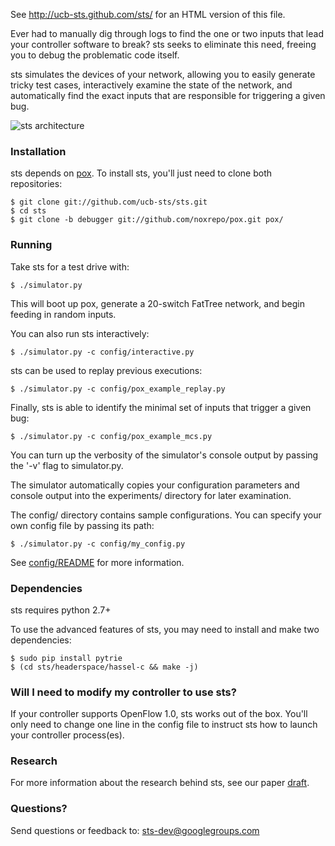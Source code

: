 See http://ucb-sts.github.com/sts/ for an HTML version of this file.

Ever had to manually dig through logs to find the one or two inputs that lead
your controller software to break? sts seeks to eliminate this need, freeing
you to debug the problematic code itself.

sts simulates the devices of your network, allowing you to easily generate
tricky test cases, interactively examine the state of the network, and
automatically find the exact inputs that are responsible for triggering a
given bug.

![sts architecture](http://www.eecs.berkeley.edu/~rcs/research/Debugger_Architecture.jpg)

### Installation

sts depends on [pox](http://www.noxrepo.org/pox/about-pox/). To install sts,
you'll just need to clone both repositories:

```
$ git clone git://github.com/ucb-sts/sts.git
$ cd sts
$ git clone -b debugger git://github.com/noxrepo/pox.git pox/
```

### Running

Take sts for a test drive with:

```
$ ./simulator.py
```

This will boot up pox, generate a 20-switch FatTree network, and begin feeding
in random inputs.

You can also run sts interactively:

```
$ ./simulator.py -c config/interactive.py
```

sts can be used to replay previous executions:

```
$ ./simulator.py -c config/pox_example_replay.py
```

Finally, sts is able to identify the minimal set of inputs that trigger a
given bug:

```
$ ./simulator.py -c config/pox_example_mcs.py
```

You can turn up the verbosity of the simulator's console output by passing the
'-v' flag to simulator.py.

The simulator automatically copies your configuration parameters and console
output into the experiments/ directory for later examination.

The config/ directory contains sample configurations. You can specify your own
config file by passing its path:

```
$ ./simulator.py -c config/my_config.py
```

See [config/README](https://github.com/ucb-sts/sts/blob/master/config/README)
for more information.

### Dependencies

sts requires python 2.7+

To use the advanced features of sts, you may need to install and make two
dependencies:
```
$ sudo pip install pytrie
$ (cd sts/headerspace/hassel-c && make -j)
```

### Will I need to modify my controller to use sts?

If your controller supports OpenFlow 1.0, sts works out of the box. You'll
only need to change one line in the config file to instruct sts how to launch
your controller process(es).

### Research

For more information about the research behind sts, see our paper
[draft](http://www.eecs.berkeley.edu/~rcs/research/sts.pdf).

### Questions?

Send questions or feedback to: sts-dev@googlegroups.com
